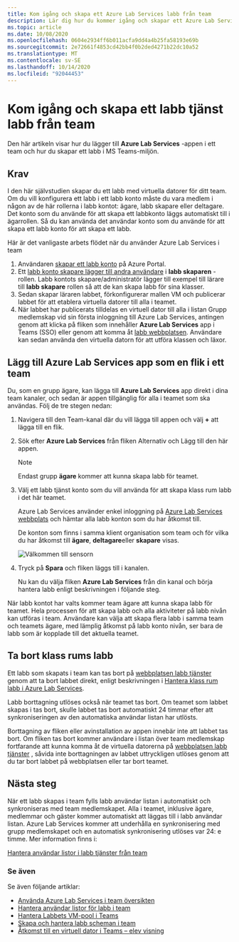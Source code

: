 ```yaml
---
title: Kom igång och skapa ett Azure Lab Services labb från team
description: Lär dig hur du kommer igång och skapar ett Azure Lab Services labb från team.
ms.topic: article
ms.date: 10/08/2020
ms.openlocfilehash: 0604e2934ff6b011acfa9dd4a4b25fa58193e69b
ms.sourcegitcommit: 2e72661f4853cd42bb4f0b2ded4271b22dc10a52
ms.translationtype: MT
ms.contentlocale: sv-SE
ms.lasthandoff: 10/14/2020
ms.locfileid: "92044453"
---
```

# <a name="get-started-and-create-a-lab-services-lab-from-teams"></a>Kom igång och skapa ett labb tjänst labb från team

Den här artikeln visar hur du lägger till **Azure Lab Services** -appen i ett team och hur du skapar ett labb i MS Teams-miljön.

## <a name="prerequisites"></a>Krav

I den här självstudien skapar du ett labb med virtuella datorer för ditt team. Om du vill konfigurera ett labb i ett labb konto måste du vara medlem i någon av de här rollerna i labb kontot: ägare, labb skapare eller deltagare. Det konto som du använde för att skapa ett labbkonto läggs automatiskt till i ägarrollen. Så du kan använda det användar konto som du använde för att skapa ett labb konto för att skapa ett labb.

Här är det vanligaste arbets flödet när du använder Azure Lab Services i team

1. Användaren [skapar ett labb konto](tutorial-setup-lab-account.md#create-a-lab-account) på Azure Portal.
1. Ett [labb konto skapare lägger till andra användare](tutorial-setup-lab-account.md#add-a-user-to-the-lab-creator-role) i **labb skaparen** -rollen. Labb kontots skapare/administratör lägger till exempel till lärare till **labb skapare** rollen så att de kan skapa labb för sina klasser.
1. Sedan skapar läraren labbet, förkonfigurerar mallen VM och publicerar labbet för att etablera virtuella datorer till alla i teamet.
1. När labbet har publicerats tilldelas en virtuell dator till alla i listan Grupp medlemskap vid sin första inloggning till Azure Lab Services, antingen genom att klicka på fliken som innehåller **Azure Lab Services** app i Teams (SSO) eller genom att komma åt [labb webbplatsen](https://labs.azure.com). Användare kan sedan använda den virtuella datorn för att utföra klassen och läxor.

## <a name="add-azure-lab-services-app-as-a-tab-to-a-team"></a>Lägg till Azure Lab Services app som en flik i ett team

Du, som en grupp ägare, kan lägga till **Azure Lab Services** app direkt i dina team kanaler, och sedan är appen tillgänglig för alla i teamet som ska användas. Följ de tre stegen nedan:

1. Navigera till den Team-kanal där du vill lägga till appen och välj **+** att lägga till en flik. 
1. Sök efter **Azure Lab Services** från fliken Alternativ och Lägg till den här appen. 

    > [!NOTE]
    > Endast grupp **ägare** kommer att kunna skapa labb för teamet.
1. Välj ett labb tjänst konto som du vill använda för att skapa klass rum labb i det här teamet. 

    Azure Lab Services använder enkel inloggning på [Azure Lab Services webbplats](https://labs.azure.com) och hämtar alla labb konton som du har åtkomst till. 

    De konton som finns i samma klient organisation som team och för vilka du har åtkomst till **ägare**, **deltagare**eller **skapare** visas. 

   ![Välkommen till sensorn](./media/integrate-with-teams/welcome.png) 
1. Tryck på **Spara** och fliken läggs till i kanalen.

    Nu kan du välja fliken **Azure Lab Services** från din kanal och börja hantera labb enligt beskrivningen i följande steg.

När labb kontot har valts kommer team ägare att kunna skapa labb för teamet. Hela processen för att skapa labb och alla aktiviteter på labb nivån kan utföras i team. Användare kan välja att skapa flera labb i samma team och teamets ägare, med lämplig åtkomst på labb konto nivån, ser bara de labb som är kopplade till det aktuella teamet.

## <a name="deleting-classroom-labs"></a>Ta bort klass rums labb

Ett labb som skapats i team kan tas bort på [webbplatsen labb tjänster](https://labs.azure.com) genom att ta bort labbet direkt, enligt beskrivningen i [Hantera klass rum labb i Azure Lab Services](how-to-manage-classroom-labs.md). 

Labb borttagning utlöses också när teamet tas bort. Om teamet som labbet skapas i tas bort, skulle labbet tas bort automatiskt 24 timmar efter att synkroniseringen av den automatiska användar listan har utlösts. 

Borttagning av fliken eller avinstallation av appen innebär inte att labbet tas bort. Om fliken tas bort kommer användare i listan över team medlemskap fortfarande att kunna komma åt de virtuella datorerna på [webbplatsen labb tjänster](https://labs.azure.com) , såvida inte borttagningen av labbet uttryckligen utlöses genom att du tar bort labbet på webbplatsen eller tar bort teamet. 

## <a name="next-steps"></a>Nästa steg

När ett labb skapas i team fylls labb användar listan i automatiskt och synkroniseras med team medlemskapet. Alla i teamet, inklusive ägare, medlemmar och gäster kommer automatiskt att läggas till i labb användar listan. Azure Lab Services kommer att underhålla en synkronisering med grupp medlemskapet och en automatisk synkronisering utlöses var 24: e timme. Mer information finns i:

[Hantera användar listor i labb tjänster från team](how-to-manage-user-lists-within-teams.md)

### <a name="see-also"></a>Se även

Se även följande artiklar:

- [Använda Azure Lab Services i team översikten](lab-services-within-teams-overview.md)
- [Hantera användar listor för labb i team](how-to-manage-user-lists-within-teams.md)
- [Hantera Labbets VM-pool i Teams](how-to-manage-vm-pool-within-teams.md)
- [Skapa och hantera labb scheman i team](how-to-create-schedules-within-teams.md)
- [Åtkomst till en virtuell dator i Teams – elev visning](how-to-access-vm-for-students-within-teams.md)

